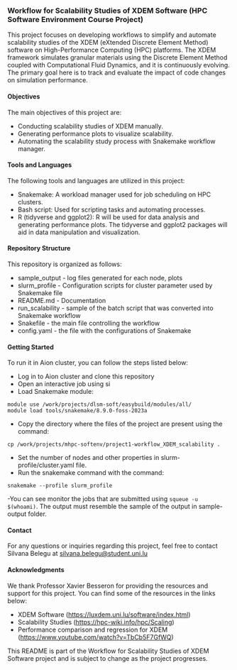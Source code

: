### Workflow for Scalability Studies of XDEM Software (HPC Software Environment Course Project)
This project focuses on developing workflows to simplify and automate scalability studies of the XDEM (eXtended Discrete Element Method) software on High-Performance Computing (HPC) platforms. The XDEM framework simulates granular materials using the Discrete Element Method coupled with Computational Fluid Dynamics, and it is continuously evolving. The primary goal here is to track and evaluate the impact of code changes on simulation performance.

#### Objectives
The main objectives of this project are:

* Conducting scalability studies of XDEM manually.
* Generating performance plots to visualize scalability.
* Automating the scalability study process with Snakemake workflow manager.

#### Tools and Languages
The following tools and languages are utilized in this project:

* Snakemake: A workload manager used for job scheduling on HPC clusters.
* Bash script: Used for scripting tasks and automating processes.
* R (tidyverse and ggplot2): R will be used for data analysis and generating performance plots. The tidyverse and ggplot2 packages will aid in data manipulation and visualization.

#### Repository Structure
This repository is organized as follows:
* sample_output - log files generated for each node, plots 
* slurm_profile - Configuration scripts for cluster parameter used by Snakemake file
* README.md - Documentation
* run_scalability - sample of the batch script that was converted into Snakemake workflow
* Snakefile - the main file controlling the workflow
* config.yaml - the file with the configurations of Snakemake 


#### Getting Started
To run it in Aion cluster, you can follow the steps listed below:
- Log in to Aion cluster and clone this repository 
- Open an interactive job using si
- Load Snakemake module:
```
module use /work/projects/dlsm-soft/easybuild/modules/all/
module load tools/snakemake/8.9.0-foss-2023a
```
- Copy the directory where the files of the project are present using the command:
```
cp /work/projects/mhpc-softenv/project1-workflow_XDEM_scalability .
```
- Set the number of nodes and other properties in slurm-profile/cluster.yaml file.
- Run the snakemake command with the command:
```
snakemake --profile slurm_profile
```
-You can see monitor the jobs that are submitted using ```squeue -u $(whoami)```. The output must resemble the sample of the output in sample-output folder.

#### Contact
For any questions or inquiries regarding this project, feel free to contact Silvana Belegu at silvana.belegu@student.uni.lu 

#### Acknowledgments
We thank Professor Xavier Besseron for providing the resources and support for this project. You can find some of the resources in the links below:
- XDEM Software (https://luxdem.uni.lu/software/index.html)
- Scalability Studies (https://hpc-wiki.info/hpc/Scaling)
- Performance comparison and regression for XDEM (https://www.youtube.com/watch?v=TbCb5F7GfWQ)

This README is part of the Workflow for Scalability Studies of XDEM Software project and is subject to change as the project progresses.